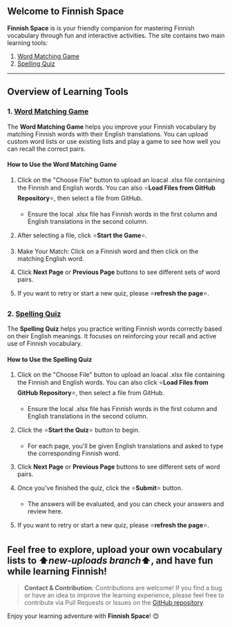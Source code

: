 ## Welcome to Finnish Space

**Finnish Space** is is your friendly companion for mastering Finnish vocabulary through fun and interactive activities. The site contains two main learning tools:

1. [Word Matching Game](https://sylviapotter.github.io/finnish-space/word_matching_game.html)
2. [Spelling Quiz](https://sylviapotter.github.io/finnish-space/finnish_spelling_quiz.html)

---

## Overview of Learning Tools

### 1. [Word Matching Game](https://sylviapotter.github.io/finnish-space/word_matching_game.html)

The **Word Matching Game** helps you improve your Finnish vocabulary by matching Finnish words with their English translations. You can upload custom word lists or use existing lists and play a game to see how well you can recall the correct pairs.

#### **How to Use the Word Matching Game**
1. Click on the "Choose File" button to upload an loacal .xlsx file containing the Finnish and English words. You can also ⭐**Load Files from GitHub Repository**⭐, then select a file from GitHub.
   - Ensure the local .xlsx file has Finnish words in the first column and English translations in the second column.

2. After selecting a file, click ⭐**Start the Game**⭐.

3. Make Your Match: Click on a Finnish word and then click on the matching English word.

4. Click **Next Page** or **Previous Page** buttons to see different sets of word pairs.

5. If you want to retry or start a new quiz, please ⭐**refresh the page**⭐.


### 2. [Spelling Quiz](https://sylviapotter.github.io/finnish-space/finnish_spelling_quiz.html)

The **Spelling Quiz** helps you practice writing Finnish words correctly based on their English meanings. It focuses on reinforcing your recall and active use of Finnish vocabulary.

#### **How to Use the Spelling Quiz**
1. Click on the "Choose File" button to upload an loacal .xlsx file containing the Finnish and English words. You can also click ⭐**Load Files from GitHub Repository**⭐, then select a file from GitHub.
   - Ensure the local .xlsx file has Finnish words in the first column and English translations in the second column.

2. Click the ⭐**Start the Quiz**⭐ button to begin.
   - For each page, you'll be given English translations and asked to type the corresponding Finnish word.

3. Click **Next Page** or **Previous Page** buttons to see different sets of word pairs.

3. Once you've finished the quiz, click the ⭐**Submit**⭐ button.
   - The answers will be evaluated, and you can check your answers and review here.

4. If you want to retry or start a new quiz, please ⭐**refresh the page**⭐.


## Feel free to explore, upload your own vocabulary lists to ⬆️*new-uploads branch*⬆️, and have fun while learning Finnish!



> **Contact & Contribution**: Contributions are welcome! If you find a bug or have an idea to improve the learning experience, please feel free to contribute via Pull Requests or Issues on the [GitHub repository](https://github.com/SylviaPotter/finnish-space).

Enjoy your learning adventure with **Finnish Space**! 😊

